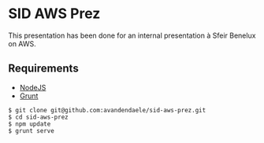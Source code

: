 # SID AWS Prez
This presentation has been done for an internal presentation à Sfeir Benelux on AWS.

## Requirements
* [NodeJS](http://nodejs.org/)
* [Grunt](http://gruntjs.com/getting-started)

```
$ git clone git@github.com:avandendaele/sid-aws-prez.git
$ cd sid-aws-prez
$ npm update
$ grunt serve
```